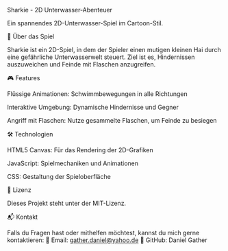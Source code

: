 Sharkie - 2D Unterwasser-Abenteuer

Ein spannendes 2D-Unterwasser-Spiel im Cartoon-Stil.

🦈 Über das Spiel

Sharkie ist ein 2D-Spiel, in dem der Spieler einen mutigen kleinen Hai durch eine gefährliche Unterwasserwelt steuert. Ziel ist es, Hindernissen auszuweichen und Feinde mit Flaschen anzugreifen.

🎮 Features

Flüssige Animationen: Schwimmbewegungen in alle Richtungen

Interaktive Umgebung: Dynamische Hindernisse und Gegner

Angriff mit Flaschen: Nutze gesammelte Flaschen, um Feinde zu besiegen

🛠️ Technologien

HTML5 Canvas: Für das Rendering der 2D-Grafiken

JavaScript: Spielmechaniken und Animationen

CSS: Gestaltung der Spieloberfläche

📄 Lizenz

Dieses Projekt steht unter der MIT-Lizenz.

📬 Kontakt

Falls du Fragen hast oder mithelfen möchtest, kannst du mich gerne kontaktieren:
📧 Email: gather.daniel@yahoo.de 🐙 GitHub: Daniel Gather

